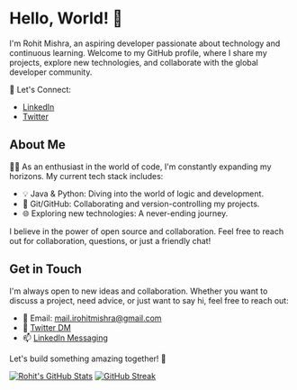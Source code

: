 # Hello, World! 👋

I'm Rohit Mishra, an aspiring developer passionate about technology and continuous learning. Welcome to my GitHub profile, where I share my projects, explore new technologies, and collaborate with the global developer community.

🚀 Let's Connect:
- [LinkedIn](https://www.linkedin.com/in/irohit-mishra/)
- [Twitter](https://twitter.com/rrealrohit)

## About Me

👨‍💻 As an enthusiast in the world of code, I'm constantly expanding my horizons. My current tech stack includes:

- 💡 Java & Python: Diving into the world of logic and development.
- 🔗 Git/GitHub: Collaborating and version-controlling my projects.
- 🌐 Exploring new technologies: A never-ending journey.

I believe in the power of open source and collaboration. Feel free to reach out for collaboration, questions, or just a friendly chat!


## Get in Touch

I'm always open to new ideas and collaboration. Whether you want to discuss a project, need advice, or just want to say hi, feel free to reach out:

- 📧 Email: mail.irohitmishra@gmail.com
- 💬 [Twitter DM](https://twitter.com/rrealrohit)
- 📫 [LinkedIn Messaging](https://www.linkedin.com/in/irohit-mishra)

Let's build something amazing together! 🚀

[![Rohit's GitHub Stats](https://github-readme-stats.vercel.app/api?username=irohit-mishra&show_icons=true&theme=radical)](https://github.com/irohit-mishra)
[![GitHub Streak](https://github-readme-streak-stats.herokuapp.com?user=irohit-mishra&theme=hacker)](https://git.io/streak-stats)
